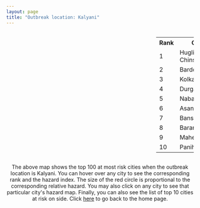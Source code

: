 ```yaml
---
layout: page
title: "Outbreak location: Kalyani"
---
```

<div style="width: 100%; overflow: auto;">
<div style="width: 75%; float: left;">
<div id="mapid">
<script src="https://buda-magenta.github.io/hazard_map/load_map.js"></script>

<script>
var marker_outbreak = L.marker([22.974972, 88.434592],{"autoPan": true}).addTo(map); marker_outbreak.bindTooltip("Kalyani").openTooltip();

var circle_1 = L.circle([22.901200, 88.389900], {"pane": "markerPane", "color": "red", "fill": true, "fillOpacity": 0.2, "fillRule": "evenodd", "lineCap": "round", "lineJoin": "round", "opacity": 1.0, "radius": 128876, "stroke": true, "weight": 3}).addTo(map);
circle_1.bindTooltip("Hugli-Chinsurah<br>rank: 1<br>hazard index: 0.128877")
circle_1.bindPopup('<a href="https://buda-magenta.github.io/hazard_map/Hugli-Chinsurah">Hugli-Chinsurah</a>')

var circle_2 = L.circle([23.250000, 87.750000], {"pane": "markerPane", "color": "red", "fill": true, "fillOpacity": 0.2, "fillRule": "evenodd", "lineCap": "round", "lineJoin": "round", "opacity": 1.0, "radius": 65734, "stroke": true, "weight": 3}).addTo(map);
circle_2.bindTooltip("Barddhaman<br>rank: 2<br>hazard index: 0.065735")
circle_2.bindPopup('<a href="https://buda-magenta.github.io/hazard_map/Barddhaman">Barddhaman</a>')

var circle_3 = L.circle([22.541418, 88.357691], {"pane": "markerPane", "color": "red", "fill": true, "fillOpacity": 0.2, "fillRule": "evenodd", "lineCap": "round", "lineJoin": "round", "opacity": 1.0, "radius": 60342, "stroke": true, "weight": 3}).addTo(map);
circle_3.bindTooltip("Kolkata<br>rank: 3<br>hazard index: 0.060343")
circle_3.bindPopup('<a href="https://buda-magenta.github.io/hazard_map/Kolkata">Kolkata</a>')

var circle_4 = L.circle([23.535048, 87.338043], {"pane": "markerPane", "color": "red", "fill": true, "fillOpacity": 0.2, "fillRule": "evenodd", "lineCap": "round", "lineJoin": "round", "opacity": 1.0, "radius": 17204, "stroke": true, "weight": 3}).addTo(map);
circle_4.bindTooltip("Durgapur<br>rank: 4<br>hazard index: 0.017205")
circle_4.bindPopup('<a href="https://buda-magenta.github.io/hazard_map/Durgapur">Durgapur</a>')

var circle_5 = L.circle([23.388901, 88.372439], {"pane": "markerPane", "color": "red", "fill": true, "fillOpacity": 0.2, "fillRule": "evenodd", "lineCap": "round", "lineJoin": "round", "opacity": 1.0, "radius": 10541, "stroke": true, "weight": 3}).addTo(map);
circle_5.bindTooltip("Nabadwip<br>rank: 5<br>hazard index: 0.010542")
circle_5.bindPopup('<a href="https://buda-magenta.github.io/hazard_map/Nabadwip">Nabadwip</a>')

var circle_6 = L.circle([23.687130, 86.974659], {"pane": "markerPane", "color": "red", "fill": true, "fillOpacity": 0.2, "fillRule": "evenodd", "lineCap": "round", "lineJoin": "round", "opacity": 1.0, "radius": 8980, "stroke": true, "weight": 3}).addTo(map);
circle_6.bindTooltip("Asansol<br>rank: 6<br>hazard index: 0.008981")
circle_6.bindPopup('<a href="https://buda-magenta.github.io/hazard_map/Asansol">Asansol</a>')

var circle_7 = L.circle([22.965365, 88.403973], {"pane": "markerPane", "color": "red", "fill": true, "fillOpacity": 0.2, "fillRule": "evenodd", "lineCap": "round", "lineJoin": "round", "opacity": 1.0, "radius": 8716, "stroke": true, "weight": 3}).addTo(map);
circle_7.bindTooltip("Bansberia<br>rank: 7<br>hazard index: 0.008717")
circle_7.bindPopup('<a href="https://buda-magenta.github.io/hazard_map/Bansberia">Bansberia</a>')

var circle_8 = L.circle([22.707369, 88.374437], {"pane": "markerPane", "color": "red", "fill": true, "fillOpacity": 0.2, "fillRule": "evenodd", "lineCap": "round", "lineJoin": "round", "opacity": 1.0, "radius": 4853, "stroke": true, "weight": 3}).addTo(map);
circle_8.bindTooltip("Baranagar<br>rank: 8<br>hazard index: 0.004853")
circle_8.bindPopup('<a href="https://buda-magenta.github.io/hazard_map/Baranagar">Baranagar</a>')

var circle_9 = L.circle([22.508621, 88.253218], {"pane": "markerPane", "color": "red", "fill": true, "fillOpacity": 0.2, "fillRule": "evenodd", "lineCap": "round", "lineJoin": "round", "opacity": 1.0, "radius": 3842, "stroke": true, "weight": 3}).addTo(map);
circle_9.bindTooltip("Maheshtala<br>rank: 9<br>hazard index: 0.003842")
circle_9.bindPopup('<a href="https://buda-magenta.github.io/hazard_map/Maheshtala">Maheshtala</a>')

var circle_10 = L.circle([22.695034, 88.377060], {"pane": "markerPane", "color": "red", "fill": true, "fillOpacity": 0.2, "fillRule": "evenodd", "lineCap": "round", "lineJoin": "round", "opacity": 1.0, "radius": 3278, "stroke": true, "weight": 3}).addTo(map);
circle_10.bindTooltip("Panihati<br>rank: 10<br>hazard index: 0.003279")
circle_10.bindPopup('<a href="https://buda-magenta.github.io/hazard_map/Panihati">Panihati</a>')

var circle_11 = L.circle([22.646958, 88.343612], {"pane": "markerPane", "color": "red", "fill": true, "fillOpacity": 0.2, "fillRule": "evenodd", "lineCap": "round", "lineJoin": "round", "opacity": 1.0, "radius": 3189, "stroke": true, "weight": 3}).addTo(map);
circle_11.bindTooltip("Bally<br>rank: 11<br>hazard index: 0.003189")
circle_11.bindPopup('<a href="https://buda-magenta.github.io/hazard_map/Bally">Bally</a>')

var circle_12 = L.circle([22.670728, 88.376342], {"pane": "markerPane", "color": "red", "fill": true, "fillOpacity": 0.2, "fillRule": "evenodd", "lineCap": "round", "lineJoin": "round", "opacity": 1.0, "radius": 2877, "stroke": true, "weight": 3}).addTo(map);
circle_12.bindTooltip("Kamarhati<br>rank: 12<br>hazard index: 0.002878")
circle_12.bindPopup('<a href="https://buda-magenta.github.io/hazard_map/Kamarhati">Kamarhati</a>')

var circle_13 = L.circle([23.730215, 86.839671], {"pane": "markerPane", "color": "red", "fill": true, "fillOpacity": 0.2, "fillRule": "evenodd", "lineCap": "round", "lineJoin": "round", "opacity": 1.0, "radius": 2684, "stroke": true, "weight": 3}).addTo(map);
circle_13.bindTooltip("Kulti<br>rank: 13<br>hazard index: 0.002684")
circle_13.bindPopup('<a href="https://buda-magenta.github.io/hazard_map/Kulti">Kulti</a>')

var circle_14 = L.circle([25.560900, 87.647654], {"pane": "markerPane", "color": "red", "fill": true, "fillOpacity": 0.2, "fillRule": "evenodd", "lineCap": "round", "lineJoin": "round", "opacity": 1.0, "radius": 2482, "stroke": true, "weight": 3}).addTo(map);
circle_14.bindTooltip("Katihar<br>rank: 14<br>hazard index: 0.002482")
circle_14.bindPopup('<a href="https://buda-magenta.github.io/hazard_map/Katihar">Katihar</a>')

var circle_15 = L.circle([22.717624, 88.488953], {"pane": "markerPane", "color": "red", "fill": true, "fillOpacity": 0.2, "fillRule": "evenodd", "lineCap": "round", "lineJoin": "round", "opacity": 1.0, "radius": 2423, "stroke": true, "weight": 3}).addTo(map);
circle_15.bindTooltip("Barasat<br>rank: 15<br>hazard index: 0.002423")
circle_15.bindPopup('<a href="https://buda-magenta.github.io/hazard_map/Barasat">Barasat</a>')

var circle_16 = L.circle([25.286698, 87.132254], {"pane": "markerPane", "color": "red", "fill": true, "fillOpacity": 0.2, "fillRule": "evenodd", "lineCap": "round", "lineJoin": "round", "opacity": 1.0, "radius": 2397, "stroke": true, "weight": 3}).addTo(map);
circle_16.bindTooltip("Bhagalpur<br>rank: 16<br>hazard index: 0.002397")
circle_16.bindPopup('<a href="https://buda-magenta.github.io/hazard_map/Bhagalpur">Bhagalpur</a>')

var circle_17 = L.circle([24.965712, 88.127778], {"pane": "markerPane", "color": "red", "fill": true, "fillOpacity": 0.2, "fillRule": "evenodd", "lineCap": "round", "lineJoin": "round", "opacity": 1.0, "radius": 2373, "stroke": true, "weight": 3}).addTo(map);
circle_17.bindTooltip("English Bazar<br>rank: 17<br>hazard index: 0.002373")
circle_17.bindPopup('<a href="https://buda-magenta.github.io/hazard_map/English_Bazar">English Bazar</a>')

var circle_18 = L.circle([22.754995, 88.341667], {"pane": "markerPane", "color": "red", "fill": true, "fillOpacity": 0.2, "fillRule": "evenodd", "lineCap": "round", "lineJoin": "round", "opacity": 1.0, "radius": 2293, "stroke": true, "weight": 3}).addTo(map);
circle_18.bindTooltip("Serampore<br>rank: 18<br>hazard index: 0.002293")
circle_18.bindPopup('<a href="https://buda-magenta.github.io/hazard_map/Serampore">Serampore</a>')

var circle_19 = L.circle([22.472223, 88.093845], {"pane": "markerPane", "color": "red", "fill": true, "fillOpacity": 0.2, "fillRule": "evenodd", "lineCap": "round", "lineJoin": "round", "opacity": 1.0, "radius": 1899, "stroke": true, "weight": 3}).addTo(map);
circle_19.bindTooltip("Uluberia<br>rank: 19<br>hazard index: 0.001900")
circle_19.bindPopup('<a href="https://buda-magenta.github.io/hazard_map/Uluberia">Uluberia</a>')

var circle_20 = L.circle([22.890183, 88.426939], {"pane": "markerPane", "color": "red", "fill": true, "fillOpacity": 0.2, "fillRule": "evenodd", "lineCap": "round", "lineJoin": "round", "opacity": 1.0, "radius": 1895, "stroke": true, "weight": 3}).addTo(map);
circle_20.bindTooltip("Naihati<br>rank: 20<br>hazard index: 0.001896")
circle_20.bindPopup('<a href="https://buda-magenta.github.io/hazard_map/Naihati">Naihati</a>')

var circle_21 = L.circle([22.591260, 88.390964], {"pane": "markerPane", "color": "red", "fill": true, "fillOpacity": 0.2, "fillRule": "evenodd", "lineCap": "round", "lineJoin": "round", "opacity": 1.0, "radius": 1866, "stroke": true, "weight": 3}).addTo(map);
circle_21.bindTooltip("Bidhan Nagar<br>rank: 21<br>hazard index: 0.001867")
circle_21.bindPopup('<a href="https://buda-magenta.github.io/hazard_map/Bidhan_Nagar">Bidhan Nagar</a>')

var circle_22 = L.circle([26.083143, 86.032571], {"pane": "markerPane", "color": "red", "fill": true, "fillOpacity": 0.2, "fillRule": "evenodd", "lineCap": "round", "lineJoin": "round", "opacity": 1.0, "radius": 1770, "stroke": true, "weight": 3}).addTo(map);
circle_22.bindTooltip("Darbhanga<br>rank: 22<br>hazard index: 0.001771")
circle_22.bindPopup('<a href="https://buda-magenta.github.io/hazard_map/Darbhanga">Darbhanga</a>')

var circle_23 = L.circle([22.028124, 88.063265], {"pane": "markerPane", "color": "red", "fill": true, "fillOpacity": 0.2, "fillRule": "evenodd", "lineCap": "round", "lineJoin": "round", "opacity": 1.0, "radius": 1716, "stroke": true, "weight": 3}).addTo(map);
circle_23.bindTooltip("Haldia<br>rank: 23<br>hazard index: 0.001716")
circle_23.bindPopup('<a href="https://buda-magenta.github.io/hazard_map/Haldia">Haldia</a>')

var circle_24 = L.circle([22.694792, 88.453018], {"pane": "markerPane", "color": "red", "fill": true, "fillOpacity": 0.2, "fillRule": "evenodd", "lineCap": "round", "lineJoin": "round", "opacity": 1.0, "radius": 1701, "stroke": true, "weight": 3}).addTo(map);
circle_24.bindTooltip("Madhyamgram<br>rank: 24<br>hazard index: 0.001701")
circle_24.bindPopup('<a href="https://buda-magenta.github.io/hazard_map/Madhyamgram">Madhyamgram</a>')

var circle_25 = L.circle([24.379576, 88.585573], {"pane": "markerPane", "color": "red", "fill": true, "fillOpacity": 0.2, "fillRule": "evenodd", "lineCap": "round", "lineJoin": "round", "opacity": 1.0, "radius": 1670, "stroke": true, "weight": 3}).addTo(map);
circle_25.bindTooltip("Baharampur<br>rank: 25<br>hazard index: 0.001670")
circle_25.bindPopup('<a href="https://buda-magenta.github.io/hazard_map/Baharampur">Baharampur</a>')

var circle_26 = L.circle([22.667046, 88.341146], {"pane": "markerPane", "color": "red", "fill": true, "fillOpacity": 0.2, "fillRule": "evenodd", "lineCap": "round", "lineJoin": "round", "opacity": 1.0, "radius": 1654, "stroke": true, "weight": 3}).addTo(map);
circle_26.bindTooltip("Uttarpara<br>rank: 26<br>hazard index: 0.001654")
circle_26.bindPopup('<a href="https://buda-magenta.github.io/hazard_map/Uttarpara">Uttarpara</a>')

var circle_27 = L.circle([22.794910, 88.331772], {"pane": "markerPane", "color": "red", "fill": true, "fillOpacity": 0.2, "fillRule": "evenodd", "lineCap": "round", "lineJoin": "round", "opacity": 1.0, "radius": 1572, "stroke": true, "weight": 3}).addTo(map);
circle_27.bindTooltip("Baidyabati<br>rank: 27<br>hazard index: 0.001572")
circle_27.bindPopup('<a href="https://buda-magenta.github.io/hazard_map/Baidyabati">Baidyabati</a>')

var circle_28 = L.circle([25.680654, 88.124646], {"pane": "markerPane", "color": "red", "fill": true, "fillOpacity": 0.2, "fillRule": "evenodd", "lineCap": "round", "lineJoin": "round", "opacity": 1.0, "radius": 1546, "stroke": true, "weight": 3}).addTo(map);
circle_28.bindTooltip("Raiganj<br>rank: 28<br>hazard index: 0.001546")
circle_28.bindPopup('<a href="https://buda-magenta.github.io/hazard_map/Raiganj">Raiganj</a>')

var circle_29 = L.circle([23.405848, 88.495894], {"pane": "markerPane", "color": "red", "fill": true, "fillOpacity": 0.2, "fillRule": "evenodd", "lineCap": "round", "lineJoin": "round", "opacity": 1.0, "radius": 1301, "stroke": true, "weight": 3}).addTo(map);
circle_29.bindTooltip("Krishnanagar<br>rank: 29<br>hazard index: 0.001301")
circle_29.bindPopup('<a href="https://buda-magenta.github.io/hazard_map/Krishnanagar">Krishnanagar</a>')

var circle_30 = L.circle([23.259346, 88.437212], {"pane": "markerPane", "color": "red", "fill": true, "fillOpacity": 0.2, "fillRule": "evenodd", "lineCap": "round", "lineJoin": "round", "opacity": 1.0, "radius": 1297, "stroke": true, "weight": 3}).addTo(map);
circle_30.bindTooltip("Santipur<br>rank: 30<br>hazard index: 0.001298")
circle_30.bindPopup('<a href="https://buda-magenta.github.io/hazard_map/Santipur">Santipur</a>')

var circle_31 = L.circle([22.840800, 88.653500], {"pane": "markerPane", "color": "red", "fill": true, "fillOpacity": 0.2, "fillRule": "evenodd", "lineCap": "round", "lineJoin": "round", "opacity": 1.0, "radius": 1279, "stroke": true, "weight": 3}).addTo(map);
circle_31.bindTooltip("Habra<br>rank: 31<br>hazard index: 0.001280")
circle_31.bindPopup('<a href="https://buda-magenta.github.io/hazard_map/Habra">Habra</a>')

var circle_32 = L.circle([22.726141, 88.343487], {"pane": "markerPane", "color": "red", "fill": true, "fillOpacity": 0.2, "fillRule": "evenodd", "lineCap": "round", "lineJoin": "round", "opacity": 1.0, "radius": 1269, "stroke": true, "weight": 3}).addTo(map);
circle_32.bindTooltip("Rishra<br>rank: 32<br>hazard index: 0.001269")
circle_32.bindPopup('<a href="https://buda-magenta.github.io/hazard_map/Rishra">Rishra</a>')

var circle_33 = L.circle([23.131954, 87.207397], {"pane": "markerPane", "color": "red", "fill": true, "fillOpacity": 0.2, "fillRule": "evenodd", "lineCap": "round", "lineJoin": "round", "opacity": 1.0, "radius": 1180, "stroke": true, "weight": 3}).addTo(map);
circle_33.bindTooltip("Bankura<br>rank: 33<br>hazard index: 0.001180")
circle_33.bindPopup('<a href="https://buda-magenta.github.io/hazard_map/Bankura">Bankura</a>')

var circle_34 = L.circle([22.870214, 88.419608], {"pane": "markerPane", "color": "red", "fill": true, "fillOpacity": 0.2, "fillRule": "evenodd", "lineCap": "round", "lineJoin": "round", "opacity": 1.0, "radius": 1152, "stroke": true, "weight": 3}).addTo(map);
circle_34.bindTooltip("Barrackpur<br>rank: 34<br>hazard index: 0.001153")
circle_34.bindPopup('<a href="https://buda-magenta.github.io/hazard_map/Barrackpur">Barrackpur</a>')

var circle_35 = L.circle([22.661196, 88.866022], {"pane": "markerPane", "color": "red", "fill": true, "fillOpacity": 0.2, "fillRule": "evenodd", "lineCap": "round", "lineJoin": "round", "opacity": 1.0, "radius": 1086, "stroke": true, "weight": 3}).addTo(map);
circle_35.bindTooltip("Basirhat<br>rank: 35<br>hazard index: 0.001087")
circle_35.bindPopup('<a href="https://buda-magenta.github.io/hazard_map/Basirhat">Basirhat</a>')

var circle_36 = L.circle([22.920982, 88.437022], {"pane": "markerPane", "color": "red", "fill": true, "fillOpacity": 0.2, "fillRule": "evenodd", "lineCap": "round", "lineJoin": "round", "opacity": 1.0, "radius": 1084, "stroke": true, "weight": 3}).addTo(map);
circle_36.bindTooltip("Halisahar<br>rank: 36<br>hazard index: 0.001085")
circle_36.bindPopup('<a href="https://buda-magenta.github.io/hazard_map/Halisahar">Halisahar</a>')

var circle_37 = L.circle([22.949011, 88.435910], {"pane": "markerPane", "color": "red", "fill": true, "fillOpacity": 0.2, "fillRule": "evenodd", "lineCap": "round", "lineJoin": "round", "opacity": 1.0, "radius": 1044, "stroke": true, "weight": 3}).addTo(map);
circle_37.bindTooltip("Kanchrapara<br>rank: 37<br>hazard index: 0.001045")
circle_37.bindPopup('<a href="https://buda-magenta.github.io/hazard_map/Kanchrapara">Kanchrapara</a>')

var circle_38 = L.circle([23.332200, 86.361600], {"pane": "markerPane", "color": "red", "fill": true, "fillOpacity": 0.2, "fillRule": "evenodd", "lineCap": "round", "lineJoin": "round", "opacity": 1.0, "radius": 1038, "stroke": true, "weight": 3}).addTo(map);
circle_38.bindTooltip("Purulia<br>rank: 38<br>hazard index: 0.001038")
circle_38.bindPopup('<a href="https://buda-magenta.github.io/hazard_map/Purulia">Purulia</a>')

var circle_39 = L.circle([22.741920, 88.379201], {"pane": "markerPane", "color": "red", "fill": true, "fillOpacity": 0.2, "fillRule": "evenodd", "lineCap": "round", "lineJoin": "round", "opacity": 1.0, "radius": 1012, "stroke": true, "weight": 3}).addTo(map);
circle_39.bindTooltip("Titagarh<br>rank: 39<br>hazard index: 0.001012")
circle_39.bindPopup('<a href="https://buda-magenta.github.io/hazard_map/Titagarh">Titagarh</a>')

var circle_40 = L.circle([22.715699, 88.381582], {"pane": "markerPane", "color": "red", "fill": true, "fillOpacity": 0.2, "fillRule": "evenodd", "lineCap": "round", "lineJoin": "round", "opacity": 1.0, "radius": 950, "stroke": true, "weight": 3}).addTo(map);
circle_40.bindTooltip("Khardaha<br>rank: 40<br>hazard index: 0.000950")
circle_40.bindPopup('<a href="https://buda-magenta.github.io/hazard_map/Khardaha">Khardaha</a>')

var circle_41 = L.circle([23.056882, 88.781851], {"pane": "markerPane", "color": "red", "fill": true, "fillOpacity": 0.2, "fillRule": "evenodd", "lineCap": "round", "lineJoin": "round", "opacity": 1.0, "radius": 946, "stroke": true, "weight": 3}).addTo(map);
circle_41.bindTooltip("Bongaon<br>rank: 41<br>hazard index: 0.000946")
circle_41.bindPopup('<a href="https://buda-magenta.github.io/hazard_map/Bongaon">Bongaon</a>')

var circle_42 = L.circle([25.720581, 85.255560], {"pane": "markerPane", "color": "red", "fill": true, "fillOpacity": 0.2, "fillRule": "evenodd", "lineCap": "round", "lineJoin": "round", "opacity": 1.0, "radius": 885, "stroke": true, "weight": 3}).addTo(map);
circle_42.bindTooltip("Hajipur<br>rank: 42<br>hazard index: 0.000886")
circle_42.bindPopup('<a href="https://buda-magenta.github.io/hazard_map/Hajipur">Hajipur</a>')

var circle_43 = L.circle([26.716413, 88.430992], {"pane": "markerPane", "color": "red", "fill": true, "fillOpacity": 0.2, "fillRule": "evenodd", "lineCap": "round", "lineJoin": "round", "opacity": 1.0, "radius": 875, "stroke": true, "weight": 3}).addTo(map);
circle_43.bindTooltip("Siliguri<br>rank: 43<br>hazard index: 0.000875")
circle_43.bindPopup('<a href="https://buda-magenta.github.io/hazard_map/Siliguri">Siliguri</a>')

var circle_44 = L.circle([28.651718, 77.221939], {"pane": "markerPane", "color": "red", "fill": true, "fillOpacity": 0.2, "fillRule": "evenodd", "lineCap": "round", "lineJoin": "round", "opacity": 1.0, "radius": 870, "stroke": true, "weight": 3}).addTo(map);
circle_44.bindTooltip("Delhi<br>rank: 44<br>hazard index: 0.000871")
circle_44.bindPopup('<a href="https://buda-magenta.github.io/hazard_map/Delhi">Delhi</a>')

var circle_45 = L.circle([26.505476, 93.977739], {"pane": "markerPane", "color": "red", "fill": true, "fillOpacity": 0.2, "fillRule": "evenodd", "lineCap": "round", "lineJoin": "round", "opacity": 1.0, "radius": 743, "stroke": true, "weight": 3}).addTo(map);
circle_45.bindTooltip("Chandan Nagar<br>rank: 45<br>hazard index: 0.000744")
circle_45.bindPopup('<a href="https://buda-magenta.github.io/hazard_map/Chandan_Nagar">Chandan Nagar</a>')

var circle_46 = L.circle([19.075990, 72.877393], {"pane": "markerPane", "color": "red", "fill": true, "fillOpacity": 0.2, "fillRule": "evenodd", "lineCap": "round", "lineJoin": "round", "opacity": 1.0, "radius": 660, "stroke": true, "weight": 3}).addTo(map);
circle_46.bindTooltip("Mumbai<br>rank: 46<br>hazard index: 0.000660")
circle_46.bindPopup('<a href="https://buda-magenta.github.io/hazard_map/Mumbai">Mumbai</a>')

var circle_47 = L.circle([25.329791, 86.456777], {"pane": "markerPane", "color": "red", "fill": true, "fillOpacity": 0.2, "fillRule": "evenodd", "lineCap": "round", "lineJoin": "round", "opacity": 1.0, "radius": 633, "stroke": true, "weight": 3}).addTo(map);
circle_47.bindTooltip("Jamalpur<br>rank: 47<br>hazard index: 0.000634")
circle_47.bindPopup('<a href="https://buda-magenta.github.io/hazard_map/Jamalpur">Jamalpur</a>')

var circle_48 = L.circle([22.910184, 69.899418], {"pane": "markerPane", "color": "red", "fill": true, "fillOpacity": 0.2, "fillRule": "evenodd", "lineCap": "round", "lineJoin": "round", "opacity": 1.0, "radius": 451, "stroke": true, "weight": 3}).addTo(map);
circle_48.bindTooltip("Bhadreshwar<br>rank: 48<br>hazard index: 0.000451")
circle_48.bindPopup('<a href="https://buda-magenta.github.io/hazard_map/Bhadreshwar">Bhadreshwar</a>')

var circle_49 = L.circle([25.133173, 86.525040], {"pane": "markerPane", "color": "red", "fill": true, "fillOpacity": 0.2, "fillRule": "evenodd", "lineCap": "round", "lineJoin": "round", "opacity": 1.0, "radius": 430, "stroke": true, "weight": 3}).addTo(map);
circle_49.bindTooltip("Kharagpur<br>rank: 49<br>hazard index: 0.000430")
circle_49.bindPopup('<a href="https://buda-magenta.github.io/hazard_map/Kharagpur">Kharagpur</a>')

var circle_50 = L.circle([12.979120, 77.591300], {"pane": "markerPane", "color": "red", "fill": true, "fillOpacity": 0.2, "fillRule": "evenodd", "lineCap": "round", "lineJoin": "round", "opacity": 1.0, "radius": 428, "stroke": true, "weight": 3}).addTo(map);
circle_50.bindTooltip("Bangalore<br>rank: 50<br>hazard index: 0.000428")
circle_50.bindPopup('<a href="https://buda-magenta.github.io/hazard_map/Bangalore">Bangalore</a>')

var circle_51 = L.circle([26.180598, 91.753943], {"pane": "markerPane", "color": "red", "fill": true, "fillOpacity": 0.2, "fillRule": "evenodd", "lineCap": "round", "lineJoin": "round", "opacity": 1.0, "radius": 423, "stroke": true, "weight": 3}).addTo(map);
circle_51.bindTooltip("Guwahati<br>rank: 51<br>hazard index: 0.000424")
circle_51.bindPopup('<a href="https://buda-magenta.github.io/hazard_map/Guwahati">Guwahati</a>')

var circle_52 = L.circle([20.266777, 85.843559], {"pane": "markerPane", "color": "red", "fill": true, "fillOpacity": 0.2, "fillRule": "evenodd", "lineCap": "round", "lineJoin": "round", "opacity": 1.0, "radius": 387, "stroke": true, "weight": 3}).addTo(map);
circle_52.bindTooltip("Bhubaneswar<br>rank: 52<br>hazard index: 0.000388")
circle_52.bindPopup('<a href="https://buda-magenta.github.io/hazard_map/Bhubaneswar">Bhubaneswar</a>')

var circle_53 = L.circle([25.609324, 85.123525], {"pane": "markerPane", "color": "red", "fill": true, "fillOpacity": 0.2, "fillRule": "evenodd", "lineCap": "round", "lineJoin": "round", "opacity": 1.0, "radius": 362, "stroke": true, "weight": 3}).addTo(map);
circle_53.bindTooltip("Patna<br>rank: 53<br>hazard index: 0.000362")
circle_53.bindPopup('<a href="https://buda-magenta.github.io/hazard_map/Patna">Patna</a>')

var circle_54 = L.circle([21.735348, 81.944459], {"pane": "markerPane", "color": "red", "fill": true, "fillOpacity": 0.2, "fillRule": "evenodd", "lineCap": "round", "lineJoin": "round", "opacity": 1.0, "radius": 330, "stroke": true, "weight": 3}).addTo(map);
circle_54.bindTooltip("Bhatpara<br>rank: 54<br>hazard index: 0.000331")
circle_54.bindPopup('<a href="https://buda-magenta.github.io/hazard_map/Bhatpara">Bhatpara</a>')

var circle_55 = L.circle([13.083694, 80.270186], {"pane": "markerPane", "color": "red", "fill": true, "fillOpacity": 0.2, "fillRule": "evenodd", "lineCap": "round", "lineJoin": "round", "opacity": 1.0, "radius": 310, "stroke": true, "weight": 3}).addTo(map);
circle_55.bindTooltip("Chennai<br>rank: 55<br>hazard index: 0.000311")
circle_55.bindPopup('<a href="https://buda-magenta.github.io/hazard_map/Chennai">Chennai</a>')

var circle_56 = L.circle([17.388786, 78.461065], {"pane": "markerPane", "color": "red", "fill": true, "fillOpacity": 0.2, "fillRule": "evenodd", "lineCap": "round", "lineJoin": "round", "opacity": 1.0, "radius": 299, "stroke": true, "weight": 3}).addTo(map);
circle_56.bindTooltip("Hyderabad<br>rank: 56<br>hazard index: 0.000299")
circle_56.bindPopup('<a href="https://buda-magenta.github.io/hazard_map/Hyderabad">Hyderabad</a>')

var circle_57 = L.circle([22.801519, 86.202958], {"pane": "markerPane", "color": "red", "fill": true, "fillOpacity": 0.2, "fillRule": "evenodd", "lineCap": "round", "lineJoin": "round", "opacity": 1.0, "radius": 239, "stroke": true, "weight": 3}).addTo(map);
circle_57.bindTooltip("Jamshedpur<br>rank: 57<br>hazard index: 0.000239")
circle_57.bindPopup('<a href="https://buda-magenta.github.io/hazard_map/Jamshedpur">Jamshedpur</a>')

var circle_58 = L.circle([26.838100, 80.934600], {"pane": "markerPane", "color": "red", "fill": true, "fillOpacity": 0.2, "fillRule": "evenodd", "lineCap": "round", "lineJoin": "round", "opacity": 1.0, "radius": 227, "stroke": true, "weight": 3}).addTo(map);
circle_58.bindTooltip("Lucknow<br>rank: 58<br>hazard index: 0.000228")
circle_58.bindPopup('<a href="https://buda-magenta.github.io/hazard_map/Lucknow">Lucknow</a>')

var circle_59 = L.circle([23.795281, 86.430964], {"pane": "markerPane", "color": "red", "fill": true, "fillOpacity": 0.2, "fillRule": "evenodd", "lineCap": "round", "lineJoin": "round", "opacity": 1.0, "radius": 226, "stroke": true, "weight": 3}).addTo(map);
circle_59.bindTooltip("Dhanbad<br>rank: 59<br>hazard index: 0.000226")
circle_59.bindPopup('<a href="https://buda-magenta.github.io/hazard_map/Dhanbad">Dhanbad</a>')

var circle_60 = L.circle([25.572433, 83.609605], {"pane": "markerPane", "color": "red", "fill": true, "fillOpacity": 0.2, "fillRule": "evenodd", "lineCap": "round", "lineJoin": "round", "opacity": 1.0, "radius": 176, "stroke": true, "weight": 3}).addTo(map);
circle_60.bindTooltip("Medinipur<br>rank: 60<br>hazard index: 0.000176")
circle_60.bindPopup('<a href="https://buda-magenta.github.io/hazard_map/Medinipur">Medinipur</a>')

var circle_61 = L.circle([23.831238, 91.282382], {"pane": "markerPane", "color": "red", "fill": true, "fillOpacity": 0.2, "fillRule": "evenodd", "lineCap": "round", "lineJoin": "round", "opacity": 1.0, "radius": 173, "stroke": true, "weight": 3}).addTo(map);
circle_61.bindTooltip("Agartala<br>rank: 61<br>hazard index: 0.000174")
circle_61.bindPopup('<a href="https://buda-magenta.github.io/hazard_map/Agartala">Agartala</a>')

var circle_62 = L.circle([25.512719, 86.090571], {"pane": "markerPane", "color": "red", "fill": true, "fillOpacity": 0.2, "fillRule": "evenodd", "lineCap": "round", "lineJoin": "round", "opacity": 1.0, "radius": 164, "stroke": true, "weight": 3}).addTo(map);
circle_62.bindTooltip("Begusarai<br>rank: 62<br>hazard index: 0.000165")
circle_62.bindPopup('<a href="https://buda-magenta.github.io/hazard_map/Begusarai">Begusarai</a>')

var circle_63 = L.circle([24.476642, 86.606732], {"pane": "markerPane", "color": "red", "fill": true, "fillOpacity": 0.2, "fillRule": "evenodd", "lineCap": "round", "lineJoin": "round", "opacity": 1.0, "radius": 163, "stroke": true, "weight": 3}).addTo(map);
circle_63.bindTooltip("Deoghar<br>rank: 63<br>hazard index: 0.000164")
circle_63.bindPopup('<a href="https://buda-magenta.github.io/hazard_map/Deoghar">Deoghar</a>')

var circle_64 = L.circle([23.370035, 85.325013], {"pane": "markerPane", "color": "red", "fill": true, "fillOpacity": 0.2, "fillRule": "evenodd", "lineCap": "round", "lineJoin": "round", "opacity": 1.0, "radius": 163, "stroke": true, "weight": 3}).addTo(map);
circle_64.bindTooltip("Ranchi<br>rank: 64<br>hazard index: 0.000163")
circle_64.bindPopup('<a href="https://buda-magenta.github.io/hazard_map/Ranchi">Ranchi</a>')

var circle_65 = L.circle([17.723128, 83.301284], {"pane": "markerPane", "color": "red", "fill": true, "fillOpacity": 0.2, "fillRule": "evenodd", "lineCap": "round", "lineJoin": "round", "opacity": 1.0, "radius": 158, "stroke": true, "weight": 3}).addTo(map);
circle_65.bindTooltip("Visakhapatnam<br>rank: 65<br>hazard index: 0.000158")
circle_65.bindPopup('<a href="https://buda-magenta.github.io/hazard_map/Visakhapatnam">Visakhapatnam</a>')

var circle_66 = L.circle([20.468600, 85.879200], {"pane": "markerPane", "color": "red", "fill": true, "fillOpacity": 0.2, "fillRule": "evenodd", "lineCap": "round", "lineJoin": "round", "opacity": 1.0, "radius": 153, "stroke": true, "weight": 3}).addTo(map);
circle_66.bindTooltip("Cuttack<br>rank: 66<br>hazard index: 0.000154")
circle_66.bindPopup('<a href="https://buda-magenta.github.io/hazard_map/Cuttack">Cuttack</a>')

var circle_67 = L.circle([23.699128, 85.991069], {"pane": "markerPane", "color": "red", "fill": true, "fillOpacity": 0.2, "fillRule": "evenodd", "lineCap": "round", "lineJoin": "round", "opacity": 1.0, "radius": 139, "stroke": true, "weight": 3}).addTo(map);
circle_67.bindTooltip("Bokaro<br>rank: 67<br>hazard index: 0.000140")
circle_67.bindPopup('<a href="https://buda-magenta.github.io/hazard_map/Bokaro">Bokaro</a>')

var circle_68 = L.circle([26.698885, 88.320030], {"pane": "markerPane", "color": "red", "fill": true, "fillOpacity": 0.2, "fillRule": "evenodd", "lineCap": "round", "lineJoin": "round", "opacity": 1.0, "radius": 139, "stroke": true, "weight": 3}).addTo(map);
circle_68.bindTooltip("Bagdogra<br>rank: 68<br>hazard index: 0.000139")
circle_68.bindPopup('<a href="https://buda-magenta.github.io/hazard_map/Bagdogra">Bagdogra</a>')

var circle_69 = L.circle([21.149813, 79.082056], {"pane": "markerPane", "color": "red", "fill": true, "fillOpacity": 0.2, "fillRule": "evenodd", "lineCap": "round", "lineJoin": "round", "opacity": 1.0, "radius": 138, "stroke": true, "weight": 3}).addTo(map);
circle_69.bindTooltip("Nagpur<br>rank: 69<br>hazard index: 0.000139")
circle_69.bindPopup('<a href="https://buda-magenta.github.io/hazard_map/Nagpur">Nagpur</a>')

var circle_70 = L.circle([23.021624, 72.579707], {"pane": "markerPane", "color": "red", "fill": true, "fillOpacity": 0.2, "fillRule": "evenodd", "lineCap": "round", "lineJoin": "round", "opacity": 1.0, "radius": 135, "stroke": true, "weight": 3}).addTo(map);
circle_70.bindTooltip("Ahmedabad<br>rank: 70<br>hazard index: 0.000136")
circle_70.bindPopup('<a href="https://buda-magenta.github.io/hazard_map/Ahmedabad">Ahmedabad</a>')

var circle_71 = L.circle([26.298638, 87.953148], {"pane": "markerPane", "color": "red", "fill": true, "fillOpacity": 0.2, "fillRule": "evenodd", "lineCap": "round", "lineJoin": "round", "opacity": 1.0, "radius": 122, "stroke": true, "weight": 3}).addTo(map);
circle_71.bindTooltip("Kishanganj<br>rank: 71<br>hazard index: 0.000123")
circle_71.bindPopup('<a href="https://buda-magenta.github.io/hazard_map/Kishanganj">Kishanganj</a>')

var circle_72 = L.circle([18.521428, 73.854454], {"pane": "markerPane", "color": "red", "fill": true, "fillOpacity": 0.2, "fillRule": "evenodd", "lineCap": "round", "lineJoin": "round", "opacity": 1.0, "radius": 121, "stroke": true, "weight": 3}).addTo(map);
circle_72.bindTooltip("Pune<br>rank: 72<br>hazard index: 0.000122")
circle_72.bindPopup('<a href="https://buda-magenta.github.io/hazard_map/Pune">Pune</a>')

var circle_73 = L.circle([25.335649, 83.007629], {"pane": "markerPane", "color": "red", "fill": true, "fillOpacity": 0.2, "fillRule": "evenodd", "lineCap": "round", "lineJoin": "round", "opacity": 1.0, "radius": 115, "stroke": true, "weight": 3}).addTo(map);
circle_73.bindTooltip("Varanasi<br>rank: 73<br>hazard index: 0.000115")
circle_73.bindPopup('<a href="https://buda-magenta.github.io/hazard_map/Varanasi">Varanasi</a>')

var circle_74 = L.circle([26.148658, 85.340013], {"pane": "markerPane", "color": "red", "fill": true, "fillOpacity": 0.2, "fillRule": "evenodd", "lineCap": "round", "lineJoin": "round", "opacity": 1.0, "radius": 114, "stroke": true, "weight": 3}).addTo(map);
circle_74.bindTooltip("Muzaffarpur<br>rank: 74<br>hazard index: 0.000114")
circle_74.bindPopup('<a href="https://buda-magenta.github.io/hazard_map/Muzaffarpur">Muzaffarpur</a>')

var circle_75 = L.circle([26.915458, 75.818982], {"pane": "markerPane", "color": "red", "fill": true, "fillOpacity": 0.2, "fillRule": "evenodd", "lineCap": "round", "lineJoin": "round", "opacity": 1.0, "radius": 111, "stroke": true, "weight": 3}).addTo(map);
circle_75.bindTooltip("Jaipur<br>rank: 75<br>hazard index: 0.000112")
circle_75.bindPopup('<a href="https://buda-magenta.github.io/hazard_map/Jaipur">Jaipur</a>')

var circle_76 = L.circle([26.460914, 80.321759], {"pane": "markerPane", "color": "red", "fill": true, "fillOpacity": 0.2, "fillRule": "evenodd", "lineCap": "round", "lineJoin": "round", "opacity": 1.0, "radius": 110, "stroke": true, "weight": 3}).addTo(map);
circle_76.bindTooltip("Kanpur<br>rank: 76<br>hazard index: 0.000111")
circle_76.bindPopup('<a href="https://buda-magenta.github.io/hazard_map/Kanpur">Kanpur</a>')

var circle_77 = L.circle([25.263487, 88.789003], {"pane": "markerPane", "color": "red", "fill": true, "fillOpacity": 0.2, "fillRule": "evenodd", "lineCap": "round", "lineJoin": "round", "opacity": 1.0, "radius": 103, "stroke": true, "weight": 3}).addTo(map);
circle_77.bindTooltip("Balurghat<br>rank: 77<br>hazard index: 0.000103")
circle_77.bindPopup('<a href="https://buda-magenta.github.io/hazard_map/Balurghat">Balurghat</a>')

var circle_78 = L.circle([11.664535, 92.739045], {"pane": "markerPane", "color": "red", "fill": true, "fillOpacity": 0.2, "fillRule": "evenodd", "lineCap": "round", "lineJoin": "round", "opacity": 1.0, "radius": 102, "stroke": true, "weight": 3}).addTo(map);
circle_78.bindTooltip("Port Blair<br>rank: 78<br>hazard index: 0.000102")
circle_78.bindPopup('<a href="https://buda-magenta.github.io/hazard_map/Port_Blair">Port Blair</a>')

var circle_79 = L.circle([26.000000, 87.500000], {"pane": "markerPane", "color": "red", "fill": true, "fillOpacity": 0.2, "fillRule": "evenodd", "lineCap": "round", "lineJoin": "round", "opacity": 1.0, "radius": 100, "stroke": true, "weight": 3}).addTo(map);
circle_79.bindTooltip("Purnia<br>rank: 79<br>hazard index: 0.000101")
circle_79.bindPopup('<a href="https://buda-magenta.github.io/hazard_map/Purnia">Purnia</a>')

var circle_80 = L.circle([26.626484, 88.734077], {"pane": "markerPane", "color": "red", "fill": true, "fillOpacity": 0.2, "fillRule": "evenodd", "lineCap": "round", "lineJoin": "round", "opacity": 1.0, "radius": 90, "stroke": true, "weight": 3}).addTo(map);
circle_80.bindTooltip("Jalpaiguri<br>rank: 80<br>hazard index: 0.000091")
circle_80.bindPopup('<a href="https://buda-magenta.github.io/hazard_map/Jalpaiguri">Jalpaiguri</a>')

var circle_81 = L.circle([24.796436, 85.007956], {"pane": "markerPane", "color": "red", "fill": true, "fillOpacity": 0.2, "fillRule": "evenodd", "lineCap": "round", "lineJoin": "round", "opacity": 1.0, "radius": 77, "stroke": true, "weight": 3}).addTo(map);
circle_81.bindTooltip("Gaya<br>rank: 81<br>hazard index: 0.000078")
circle_81.bindPopup('<a href="https://buda-magenta.github.io/hazard_map/Gaya">Gaya</a>')

var circle_82 = L.circle([16.508759, 80.618510], {"pane": "markerPane", "color": "red", "fill": true, "fillOpacity": 0.2, "fillRule": "evenodd", "lineCap": "round", "lineJoin": "round", "opacity": 1.0, "radius": 76, "stroke": true, "weight": 3}).addTo(map);
circle_82.bindTooltip("Vijayawada<br>rank: 82<br>hazard index: 0.000077")
circle_82.bindPopup('<a href="https://buda-magenta.github.io/hazard_map/Vijayawada">Vijayawada</a>')

var circle_83 = L.circle([30.909016, 75.851601], {"pane": "markerPane", "color": "red", "fill": true, "fillOpacity": 0.2, "fillRule": "evenodd", "lineCap": "round", "lineJoin": "round", "opacity": 1.0, "radius": 76, "stroke": true, "weight": 3}).addTo(map);
circle_83.bindTooltip("Ludhiana<br>rank: 83<br>hazard index: 0.000076")
circle_83.bindPopup('<a href="https://buda-magenta.github.io/hazard_map/Ludhiana">Ludhiana</a>')

var circle_84 = L.circle([21.237947, 81.633683], {"pane": "markerPane", "color": "red", "fill": true, "fillOpacity": 0.2, "fillRule": "evenodd", "lineCap": "round", "lineJoin": "round", "opacity": 1.0, "radius": 62, "stroke": true, "weight": 3}).addTo(map);
circle_84.bindTooltip("Raipur<br>rank: 84<br>hazard index: 0.000063")
circle_84.bindPopup('<a href="https://buda-magenta.github.io/hazard_map/Raipur">Raipur</a>')

var circle_85 = L.circle([19.807608, 85.825254], {"pane": "markerPane", "color": "red", "fill": true, "fillOpacity": 0.2, "fillRule": "evenodd", "lineCap": "round", "lineJoin": "round", "opacity": 1.0, "radius": 57, "stroke": true, "weight": 3}).addTo(map);
circle_85.bindTooltip("Puri<br>rank: 85<br>hazard index: 0.000057")
circle_85.bindPopup('<a href="https://buda-magenta.github.io/hazard_map/Puri">Puri</a>')

var circle_86 = L.circle([21.170200, 72.831100], {"pane": "markerPane", "color": "red", "fill": true, "fillOpacity": 0.2, "fillRule": "evenodd", "lineCap": "round", "lineJoin": "round", "opacity": 1.0, "radius": 56, "stroke": true, "weight": 3}).addTo(map);
circle_86.bindTooltip("Surat<br>rank: 86<br>hazard index: 0.000056")
circle_86.bindPopup('<a href="https://buda-magenta.github.io/hazard_map/Surat">Surat</a>')

var circle_87 = L.circle([22.782355, 86.159003], {"pane": "markerPane", "color": "red", "fill": true, "fillOpacity": 0.2, "fillRule": "evenodd", "lineCap": "round", "lineJoin": "round", "opacity": 1.0, "radius": 56, "stroke": true, "weight": 3}).addTo(map);
circle_87.bindTooltip("Adityapur<br>rank: 87<br>hazard index: 0.000056")
circle_87.bindPopup('<a href="https://buda-magenta.github.io/hazard_map/Adityapur">Adityapur</a>')

var circle_88 = L.circle([21.500000, 86.750000], {"pane": "markerPane", "color": "red", "fill": true, "fillOpacity": 0.2, "fillRule": "evenodd", "lineCap": "round", "lineJoin": "round", "opacity": 1.0, "radius": 54, "stroke": true, "weight": 3}).addTo(map);
circle_88.bindTooltip("Baleshwar<br>rank: 88<br>hazard index: 0.000054")
circle_88.bindPopup('<a href="https://buda-magenta.github.io/hazard_map/Baleshwar">Baleshwar</a>')

var circle_89 = L.circle([31.634308, 74.873679], {"pane": "markerPane", "color": "red", "fill": true, "fillOpacity": 0.2, "fillRule": "evenodd", "lineCap": "round", "lineJoin": "round", "opacity": 1.0, "radius": 53, "stroke": true, "weight": 3}).addTo(map);
circle_89.bindTooltip("Amritsar<br>rank: 89<br>hazard index: 0.000053")
circle_89.bindPopup('<a href="https://buda-magenta.github.io/hazard_map/Amritsar">Amritsar</a>')

var circle_90 = L.circle([24.800609, 93.937000], {"pane": "markerPane", "color": "red", "fill": true, "fillOpacity": 0.2, "fillRule": "evenodd", "lineCap": "round", "lineJoin": "round", "opacity": 1.0, "radius": 52, "stroke": true, "weight": 3}).addTo(map);
circle_90.bindTooltip("Imphal<br>rank: 90<br>hazard index: 0.000052")
circle_90.bindPopup('<a href="https://buda-magenta.github.io/hazard_map/Imphal">Imphal</a>')

var circle_91 = L.circle([21.934900, 86.732400], {"pane": "markerPane", "color": "red", "fill": true, "fillOpacity": 0.2, "fillRule": "evenodd", "lineCap": "round", "lineJoin": "round", "opacity": 1.0, "radius": 50, "stroke": true, "weight": 3}).addTo(map);
circle_91.bindTooltip("Baripada<br>rank: 91<br>hazard index: 0.000051")
circle_91.bindPopup('<a href="https://buda-magenta.github.io/hazard_map/Baripada">Baripada</a>')

var circle_92 = L.circle([28.457876, 79.405571], {"pane": "markerPane", "color": "red", "fill": true, "fillOpacity": 0.2, "fillRule": "evenodd", "lineCap": "round", "lineJoin": "round", "opacity": 1.0, "radius": 50, "stroke": true, "weight": 3}).addTo(map);
circle_92.bindTooltip("Bareilly<br>rank: 92<br>hazard index: 0.000050")
circle_92.bindPopup('<a href="https://buda-magenta.github.io/hazard_map/Bareilly">Bareilly</a>')

var circle_93 = L.circle([25.438130, 81.833800], {"pane": "markerPane", "color": "red", "fill": true, "fillOpacity": 0.2, "fillRule": "evenodd", "lineCap": "round", "lineJoin": "round", "opacity": 1.0, "radius": 49, "stroke": true, "weight": 3}).addTo(map);
circle_93.bindTooltip("Allahabad<br>rank: 93<br>hazard index: 0.000049")
circle_93.bindPopup('<a href="https://buda-magenta.github.io/hazard_map/Allahabad">Allahabad</a>')

var circle_94 = L.circle([21.063329, 86.505373], {"pane": "markerPane", "color": "red", "fill": true, "fillOpacity": 0.2, "fillRule": "evenodd", "lineCap": "round", "lineJoin": "round", "opacity": 1.0, "radius": 48, "stroke": true, "weight": 3}).addTo(map);
circle_94.bindTooltip("Bhadrak<br>rank: 94<br>hazard index: 0.000049")
circle_94.bindPopup('<a href="https://buda-magenta.github.io/hazard_map/Bhadrak">Bhadrak</a>')

var circle_95 = L.circle([19.194329, 72.970178], {"pane": "markerPane", "color": "red", "fill": true, "fillOpacity": 0.2, "fillRule": "evenodd", "lineCap": "round", "lineJoin": "round", "opacity": 1.0, "radius": 43, "stroke": true, "weight": 3}).addTo(map);
circle_95.bindTooltip("Thane<br>rank: 95<br>hazard index: 0.000044")
circle_95.bindPopup('<a href="https://buda-magenta.github.io/hazard_map/Thane">Thane</a>')

var circle_96 = L.circle([23.160894, 79.949770], {"pane": "markerPane", "color": "red", "fill": true, "fillOpacity": 0.2, "fillRule": "evenodd", "lineCap": "round", "lineJoin": "round", "opacity": 1.0, "radius": 42, "stroke": true, "weight": 3}).addTo(map);
circle_96.bindTooltip("Jabalpur<br>rank: 96<br>hazard index: 0.000043")
circle_96.bindPopup('<a href="https://buda-magenta.github.io/hazard_map/Jabalpur">Jabalpur</a>')

var circle_97 = L.circle([28.863842, 78.805778], {"pane": "markerPane", "color": "red", "fill": true, "fillOpacity": 0.2, "fillRule": "evenodd", "lineCap": "round", "lineJoin": "round", "opacity": 1.0, "radius": 42, "stroke": true, "weight": 3}).addTo(map);
circle_97.bindTooltip("Moradabad<br>rank: 97<br>hazard index: 0.000042")
circle_97.bindPopup('<a href="https://buda-magenta.github.io/hazard_map/Moradabad">Moradabad</a>')

var circle_98 = L.circle([24.817861, 92.756221], {"pane": "markerPane", "color": "red", "fill": true, "fillOpacity": 0.2, "fillRule": "evenodd", "lineCap": "round", "lineJoin": "round", "opacity": 1.0, "radius": 41, "stroke": true, "weight": 3}).addTo(map);
circle_98.bindTooltip("Silchar<br>rank: 98<br>hazard index: 0.000041")
circle_98.bindPopup('<a href="https://buda-magenta.github.io/hazard_map/Silchar">Silchar</a>')

var circle_99 = L.circle([27.484460, 94.901945], {"pane": "markerPane", "color": "red", "fill": true, "fillOpacity": 0.2, "fillRule": "evenodd", "lineCap": "round", "lineJoin": "round", "opacity": 1.0, "radius": 40, "stroke": true, "weight": 3}).addTo(map);
circle_99.bindTooltip("Dibrugarh<br>rank: 99<br>hazard index: 0.000041")
circle_99.bindPopup('<a href="https://buda-magenta.github.io/hazard_map/Dibrugarh">Dibrugarh</a>')

var circle_100 = L.circle([31.292011, 75.568058], {"pane": "markerPane", "color": "red", "fill": true, "fillOpacity": 0.2, "fillRule": "evenodd", "lineCap": "round", "lineJoin": "round", "opacity": 1.0, "radius": 40, "stroke": true, "weight": 3}).addTo(map);
circle_100.bindTooltip("Jalandhar<br>rank: 100<br>hazard index: 0.000041")
circle_100.bindPopup('<a href="https://buda-magenta.github.io/hazard_map/Jalandhar">Jalandhar</a>')
</script>
</div>
</div>


<div style="width: 20%; float: right;">
<table>
<tr>
<th>Rank</th>
<th>City</th>
</tr>

<tr>
<td>1</td>
<td>Hugli-Chinsurah</td>
</tr>

<tr>
<td>2</td>
<td>Barddhaman</td>
</tr>

<tr>
<td>3</td>
<td>Kolkata</td>
</tr>

<tr>
<td>4</td>
<td>Durgapur</td>
</tr>

<tr>
<td>5</td>
<td>Nabadwip</td>
</tr>

<tr>
<td>6</td>
<td>Asansol</td>
</tr>

<tr>
<td>7</td>
<td>Bansberia</td>
</tr>

<tr>
<td>8</td>
<td>Baranagar</td>
</tr>

<tr>
<td>9</td>
<td>Maheshtala</td>
</tr>

<tr>
<td>10</td>
<td>Panihati</td>
</tr>

</table>
</div>
</div>


<p align="center"> The above map shows the top 100 at most risk cities when the outbreak location is Kalyani. You can hover over any city to see the corresponding rank and the hazard index. The size of the red circle is proportional to the corresponding relative hazard. You may also click on any city to see that particular city's hazard map. Finally, you can also see the list of top 10 cities at risk on side.  Click <a href="https://buda-magenta.github.io/hazard_map/">here</a> to go back to the home page.
</p>